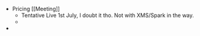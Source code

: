 - Pricing [[Meeting]]
	- Tentative Live 1st July, I doubt it tho. Not with XMS/Spark in the way.
	-
-
